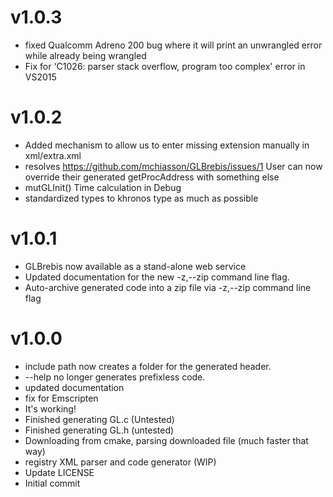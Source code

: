 v1.0.3
======

* fixed Qualcomm Adreno 200 bug where it will print an unwrangled error while already being wrangled
* Fix for 'C1026: parser stack overflow, program too complex' error in VS2015

v1.0.2
======

* Added mechanism to allow us to enter missing extension manually in xml/extra.xml
* resolves https://github.com/mchiasson/GLBrebis/issues/1 User can now override their generated getProcAddress with something else
* mutGLInit() Time calculation in Debug
* standardized types to khronos type as much as possible

v1.0.1
======

* GLBrebis now available as a stand-alone web service
* Updated documentation for the new -z,--zip command line flag.
* Auto-archive generated code into a zip file via -z,--zip command line flag

v1.0.0
======

* include path now creates a folder for the generated header.
* --help no longer generates prefixless code.
* updated documentation
* fix for Emscripten
* It's working!
* Finished generating GL.c (Untested)
* Finished generating GL.h (untested)
* Downloading from cmake, parsing downloaded file (much faster that way)
* registry XML parser and code generator (WIP)
* Update LICENSE
* Initial commit

